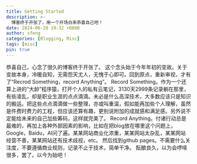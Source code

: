 ```yaml
---
title: Getting Started
description: >-
  博客终于开张了，用一个开场白来恭喜自己吧！
date: 2024-06-28 19:32 +0800
author: sfeng
categories: [Blogging, Misc]
tags: [misc]
pin: true
---
```


  恭喜自己，心念了很久的博客终于开张了。
  这个念头始于今年年初的变故。关于变故本身，冷暖自知，无需怨天尤人，无愧于心即可。回到原点，重新审视，才有了“Recrod Something，record Anything”。
  Record Something。作为一个还算上进的“大龄”程序猿，打开个人的私有云笔记，3130天2999条记录躺在那里，有些凌乱，却是职业生涯的点点滴滴。未必是什么高深技术，大多数应该只是知识的搬运。把这些点点滴滴做一些整理，亦或叫重温，假如能再加些个人理解，虽然是件费时费力的工程，但应该还算有趣，更别说附加的成就感和满足感。另外说不定能给未来的自己加些筹码，这样就完美了。
  Record Anything。付诸行动总是最难的，再加上各种外部因素的影响，比如在把blog放在哪里这个问题上，Google，Baidu，AI问了遍。某某网站商业化浓重，某某网站太杂乱，某某网站经营不善，某某网站还有技术歧视，etc。 然后找到github pages。不需要什么关注度，不要遵循商业规则，记录不止于技术，简单干净。
  酝酿良久，以为会啰嗦很多，罢了。以今为始吧！
